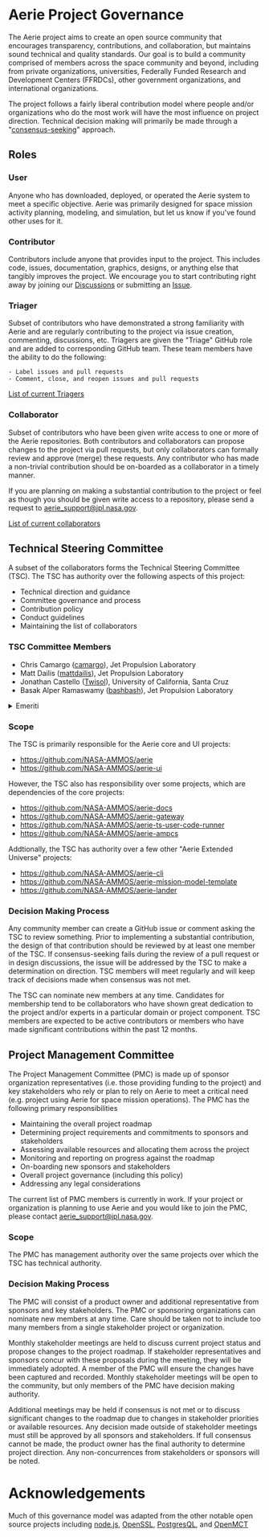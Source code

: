 # Aerie Project Governance

The Aerie project aims to create an open source community that encourages transparency, contributions, and collaboration, but maintains sound technical and quality standards. Our goal is to build a community comprised of members across the space community and beyond, including from private organizations, universities, Federally Funded Research and Development Centers (FFRDCs), other government organizations, and international organizations. 

The project follows a fairly liberal contribution model where people and/or organizations who do the most work will have the most influence on project direction. Technical decision making will primarily be made through a "[consensus-seeking](https://en.wikipedia.org/wiki/Consensus-seeking_decision-making)" approach. 

## Roles

### User

Anyone who has downloaded, deployed, or operated the Aerie system to meet a specific objective. Aerie was primarily designed for space mission activity planning, modeling, and simulation, but let us know if you've found other uses for it.  

### Contributor

Contributors include anyone that provides input to the project. This includes code, issues, documentation, graphics, designs, or anything else that tangibly improves the project. We encourage you to start contributing right away by joining our [Discussions](https://github.com/NASA-AMMOS/aerie/discussions) or submitting an [Issue](https://github.com/NASA-AMMOS/aerie/issues). 

### Triager

Subset of contributors who have demonstrated a strong familiarity with Aerie and are regularly contributing to the project via issue creation, commenting, discussions, etc. Triagers are given the "Triage" GitHub role and are added to corresponding GitHub team. These team members have the ability to do the following:

    - Label issues and pull requests
    - Comment, close, and reopen issues and pull requests

[List of current Triagers](https://github.com/orgs/NASA-AMMOS/teams/aerie-triagers/members)
 
### Collaborator

Subset of contributors who have been given write access to one or more of the Aerie repositories. Both contributors and collaborators can propose changes to the project via pull requests, but only collaborators can formally review and approve (merge) these requests. Any contributor who has made a non-trivial contribution should be on-boarded as a collaborator in a timely manner. 

If you are planning on making a substantial contribution to the project or feel as though you should be given write access to a repository, please send a request to aerie_support@jpl.nasa.gov. 

[List of current collaborators](https://github.com/orgs/NASA-AMMOS/teams/aerie-collaborators/members)

## Technical Steering Committee

A subset of the collaborators forms the Technical Steering Committee (TSC). The TSC has authority over the following aspects of this project:

- Technical direction and guidance
- Committee governance and process 
- Contribution policy
- Conduct guidelines
- Maintaining the list of collaborators

### TSC Committee Members
- Chris Camargo ([camargo](https://github.com/camargo)), Jet Propulsion Laboratory
- Matt Dailis ([mattdailis](https://github.com/mattdailis)), Jet Propulsion Laboratory
- Jonathan Castello ([Twisol](https://github.com/Twisol)), University of California, Santa Cruz
- Basak Alper Ramaswamy ([bashbash](https://github.com/bashbash)), Jet Propulsion Laboratory


<details>

<summary>Emeriti</summary>

### TSC Emeriti
- Pat Kenneally ([patkenneally](https://github.com/patkenneally)), Laboratory for Atmospheric and Space Physics

</details>
 
### Scope

The TSC is primarily responsible for the Aerie core and UI projects:

- https://github.com/NASA-AMMOS/aerie
- https://github.com/NASA-AMMOS/aerie-ui

However, the TSC also has responsibility over some projects, which are dependencies of the core projects:

- https://github.com/NASA-AMMOS/aerie-docs
- https://github.com/NASA-AMMOS/aerie-gateway
- https://github.com/NASA-AMMOS/aerie-ts-user-code-runner
- https://github.com/NASA-AMMOS/aerie-ampcs

Addtionally, the TSC has authority over a few other "Aerie Extended Universe" projects:

- https://github.com/NASA-AMMOS/aerie-cli
- https://github.com/NASA-AMMOS/aerie-mission-model-template
- https://github.com/NASA-AMMOS/aerie-lander

### Decision Making Process

Any community member can create a GitHub issue or comment asking the TSC to review something. Prior to implementing a substantial contribution, the design of that contribution should be reviewed by at least one member of the TSC. If consensus-seeking fails during the review of a pull request or in design discussions, the issue will be addressed by the TSC to make a determination on direction. TSC members will meet regularly and will keep track of decisions made when consensus was not met. 

The TSC can nominate new members at any time. Candidates for membership tend to be collaborators who have shown great dedication to the project and/or experts in a particular domain or project component. TSC members are expected to be active contributors or members who have made significant contributions within the past 12 months. 

## Project Management Committee 

The Project Management Committee (PMC) is made up of sponsor organization representatives (i.e. those providing funding to the project) and key stakeholders who rely or plan to rely on Aerie to meet a critical need (e.g. project using Aerie for space mission operations). The PMC has the following primary responsibilities

- Maintaining the overall project roadmap
- Determining project requirements and commitments to sponsors and stakeholders
- Assessing available resources and allocating them across the project
- Monitoring and reporting on progress against the roadmap 
- On-boarding new sponsors and stakeholders
- Overall project governance (including this policy)
- Addressing any legal considerations

The current list of PMC members is currently in work. If your project or organization is planning to use Aerie and you would like to join the PMC, please contact aerie_support@jpl.nasa.gov.   

### Scope

The PMC has management authority over the same projects over which the TSC has technical authority.   

### Decision Making Process

The PMC will consist of a product owner and additional representative from sponsors and key stakeholders. The PMC or sponsoring organizations can nominate new members at any time. Care should be taken not to include too many members from a single stakeholder project or organization.

Monthly stakeholder meetings are held to discuss current project status and propose changes to the project roadmap. If stakeholder representatives and sponsors concur with these proposals during the meeting, they will be immediately adopted. A member of the PMC will ensure the changes have been captured and recorded. Monthly stakeholder meetings will be open to the community, but only members of the PMC have decision making authority. 

Additional meetings may be held if consensus is not met or to discuss significant changes to the roadmap due to changes in stakeholder priorities or available resources. Any decision made outside of stakeholder meetings must still be approved by all sponsors and stakeholders. If full consensus cannot be made, the product owner has the final authority to determine project direction. Any non-concurrences from stakeholders or sponsors will be noted. 

# Acknowledgements

Much of this governance model was adapted from the other notable open source projects including [node.js](https://github.com/nodejs/node/blob/main/GOVERNANCE.md), [OpenSSL](https://www.openssl.org/policies/omc-bylaws.html), [PostgresQL](https://www.postgresql.org/developer/), and [OpenMCT](https://github.com/nasa/openmct/blob/master/CONTRIBUTING.md)



